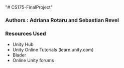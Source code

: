 "# CS175-FinalProject" 

### Authors : Adriana Rotaru and Sebastian Revel 

### Resources Used
- Unity Hub
- Unity Online Tutorials (learn.unity.com)
- Blader 
- Online Unity forums

